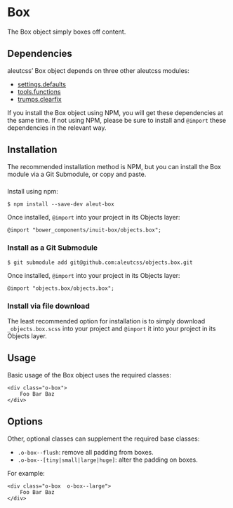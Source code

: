 # Box

The Box object simply boxes off content.

## Dependencies

aleutcss’ Box object depends on three other aleutcss modules:

* [settings.defaults](https://github.com/aleutcss/settings.defaults)
* [tools.functions](https://github.com/aleutcss/tools.functions)
* [trumps.clearfix](https://github.com/aleutcss/trumps.clearfix)

If you install the Box object using NPM, you will get these dependencies at
the same time. If not using NPM, please be sure to install and `@import` these
dependencies in the relevant way.

## Installation

The recommended installation method is NPM, but you can install the Box
module via a Git Submodule, or copy and paste.

### 

Install using npm:

    $ npm install --save-dev aleut-box

Once installed, `@import` into your project in its Objects layer:

    @import "bower_components/inuit-box/objects.box";

### Install as a Git Submodule

    $ git submodule add git@github.com:aleutcss/objects.box.git

Once installed, `@import` into your project in its Objects layer:

    @import "objects.box/objects.box";

### Install via file download

The least recommended option for installation is to simply download
`_objects.box.scss` into your project and `@import` it into your project in
its Objects layer.

## Usage

Basic usage of the Box object uses the required classes:

    <div class="o-box">
        Foo Bar Baz
    </div>

## Options

Other, optional classes can supplement the required base classes:

* `.o-box--flush`: remove all padding from boxes.
* `.o-box--[tiny|small|large|huge]`: alter the padding on boxes.

For example:

    <div class="o-box  o-box--large">
        Foo Bar Baz
    </div>
